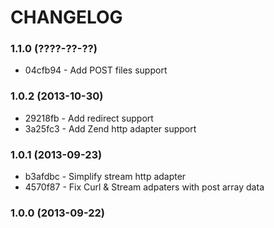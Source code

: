 # CHANGELOG

### 1.1.0 (????-??-??)

 * 04cfb94 - Add POST files support

### 1.0.2 (2013-10-30)

 * 29218fb - Add redirect support
 * 3a25fc3 - Add Zend http adapter support

### 1.0.1 (2013-09-23)

 * b3afdbc - Simplify stream http adapter
 * 4570f87 - Fix Curl & Stream adpaters with post array data

### 1.0.0 (2013-09-22)
